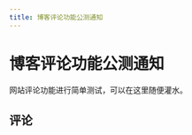 ```yaml
---
title: 博客评论功能公测通知
---
```


# 博客评论功能公测通知

<vue-metadata author="swwind" time="2024-2-29"></vue-metadata>

网站评论功能进行简单测试，可以在这里随便灌水。

## 评论

<vue-comments path="blog-comments"></vue-comments>

